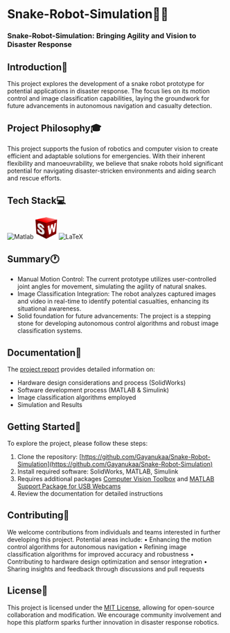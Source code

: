 # Snake-Robot-Simulation🐍🤖

### Snake-Robot-Simulation: Bringing Agility and Vision to Disaster Response

## Introduction👋
This project explores the development of a snake robot prototype for potential applications in disaster response. The focus lies on its motion control and image classification capabilities, laying the groundwork for future advancements in autonomous navigation and casualty detection.

## Project Philosophy🎓

This project supports the fusion of robotics and computer vision to create efficient and adaptable solutions for emergencies. With their inherent flexibility and manoeuvrability, we believe that snake robots hold significant potential for navigating disaster-stricken environments and aiding search and rescue efforts.

## Tech Stack💻
<p align="left">
<img src="https://upload.wikimedia.org/wikipedia/commons/archive/2/21/20170128174109%21Matlab_Logo.png" width="50" height="50" alt="Matlab"/>

<img src="https://github.com/Gayanukaa/Snake-Robot-Simulation/blob/main/Results/26366303391.png" width="50" height="50" alt="SolidWorks"/>

<img src="https://user-images.githubusercontent.com/49899602/103332150-553fb180-4aac-11eb-8d6f-55f6a647a243.jpg" width="50" height="50" alt="LaTeX" />
</p>

## Summary🕐
- Manual Motion Control: The current prototype utilizes user-controlled joint angles for movement, simulating the agility of natural snakes.
- Image Classification Integration: The robot analyzes captured images and video in real-time to identify potential casualties, enhancing its situational awareness.
- Solid foundation for future advancements: The project is a stepping stone for developing autonomous control algorithms and robust image classification systems.

## Documentation📄
The [project report](https://github.com/Gayanukaa/Snake-Robot-Simulation/blob/main/Documentation/Snake_Robot_for_Searching_Human_Casualties.pdf) provides detailed information on:
- Hardware design considerations and process (SolidWorks)
- Software development process (MATLAB & Simulink)
- Image classification algorithms employed
- Simulation and Results
  
## Getting Started🚀
To explore the project, please follow these steps:
 1) Clone the repository: [https://github.com/Gayanukaa/Snake-Robot-Simulation](https://github.com/Gayanukaa/Snake-Robot-Simulation)
 2) Install required software: SolidWorks, MATLAB, Simulink
 3) Requires additional packages [Computer Vision Toolbox](https://in.mathworks.com/products/computer-vision.html) and [MATLAB Support Package for USB Webcams](https://in.mathworks.com/matlabcentral/fileexchange/45182-matlab-support-package-for-usb-webcams)
 4) Review the documentation for detailed instructions

## Contributing🤝
We welcome contributions from individuals and teams interested in further developing this project. Potential areas include:
	•	Enhancing the motion control algorithms for autonomous navigation
	•	Refining image classification algorithms for improved accuracy and robustness
	•	Contributing to hardware design optimization and sensor integration
	•	Sharing insights and feedback through discussions and pull requests
 
## License📄
This project is licensed under the [MIT License](https://choosealicense.com/licenses/mit/), allowing for open-source collaboration and modification. We encourage community involvement and hope this platform sparks further innovation in disaster response robotics.
